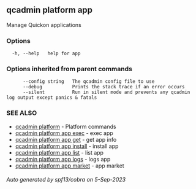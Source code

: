 ## qcadmin platform app

Manage Quickon applications

### Options

```
  -h, --help   help for app
```

### Options inherited from parent commands

```
      --config string   The qcadmin config file to use
      --debug           Prints the stack trace if an error occurs
      --silent          Run in silent mode and prevents any qcadmin log output except panics & fatals
```

### SEE ALSO

* [qcadmin platform](qcadmin_platform.md)	 - Platform commands
* [qcadmin platform app exec](qcadmin_platform_app_exec.md)	 - exec app
* [qcadmin platform app get](qcadmin_platform_app_get.md)	 - get app info
* [qcadmin platform app install](qcadmin_platform_app_install.md)	 - install app
* [qcadmin platform app list](qcadmin_platform_app_list.md)	 - list app
* [qcadmin platform app logs](qcadmin_platform_app_logs.md)	 - logs app
* [qcadmin platform app market](qcadmin_platform_app_market.md)	 - app market

###### Auto generated by spf13/cobra on 5-Sep-2023
